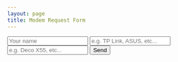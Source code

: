 ```yaml
---
layout: page
title: Modem Request Form
---
```

<form 
  method="POST" 
  action="https://script.google.com/macros/s/AKfycbzVC9BO2BItSWnA5n7aEd3HH2x2GE-ikkwNgP8zHAy4CI19_GGj4lbA5ZzuQkF3LWDN/exec"
>
  <input name="Name" type="test" placeholder="Your name" required>
  <input name="Make" type="text" placeholder="e.g. TP Link, ASUS, etc..." required>
  <input name="Model" type="text" placeholder="e.g. Deco X55, etc..." required>
  <button type="submit">Send</button>
</form>
